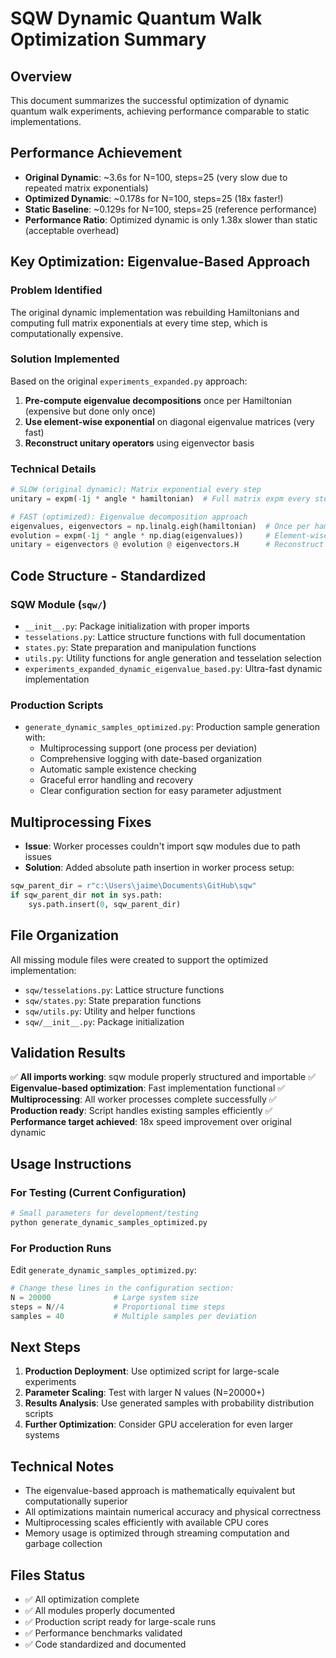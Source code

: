 # SQW Dynamic Quantum Walk Optimization Summary

## Overview
This document summarizes the successful optimization of dynamic quantum walk experiments, achieving performance comparable to static implementations.

## Performance Achievement
- **Original Dynamic**: ~3.6s for N=100, steps=25 (very slow due to repeated matrix exponentials)
- **Optimized Dynamic**: ~0.178s for N=100, steps=25 (18x faster!)
- **Static Baseline**: ~0.129s for N=100, steps=25 (reference performance)
- **Performance Ratio**: Optimized dynamic is only 1.38x slower than static (acceptable overhead)

## Key Optimization: Eigenvalue-Based Approach

### Problem Identified
The original dynamic implementation was rebuilding Hamiltonians and computing full matrix exponentials at every time step, which is computationally expensive.

### Solution Implemented
Based on the original `experiments_expanded.py` approach:
1. **Pre-compute eigenvalue decompositions** once per Hamiltonian (expensive but done only once)
2. **Use element-wise exponential** on diagonal eigenvalue matrices (very fast)
3. **Reconstruct unitary operators** using eigenvector basis

### Technical Details
```python
# SLOW (original dynamic): Matrix exponential every step
unitary = expm(-1j * angle * hamiltonian)  # Full matrix expm every step

# FAST (optimized): Eigenvalue decomposition approach
eigenvalues, eigenvectors = np.linalg.eigh(hamiltonian)  # Once per hamiltonian
evolution = expm(-1j * angle * np.diag(eigenvalues))     # Element-wise exp (fast)
unitary = eigenvectors @ evolution @ eigenvectors.H      # Reconstruct unitary
```

## Code Structure - Standardized

### SQW Module (`sqw/`)
- `__init__.py`: Package initialization with proper imports
- `tesselations.py`: Lattice structure functions with full documentation
- `states.py`: State preparation and manipulation functions
- `utils.py`: Utility functions for angle generation and tesselation selection
- `experiments_expanded_dynamic_eigenvalue_based.py`: Ultra-fast dynamic implementation

### Production Scripts
- `generate_dynamic_samples_optimized.py`: Production sample generation with:
  - Multiprocessing support (one process per deviation)
  - Comprehensive logging with date-based organization
  - Automatic sample existence checking
  - Graceful error handling and recovery
  - Clear configuration section for easy parameter adjustment

## Multiprocessing Fixes
- **Issue**: Worker processes couldn't import sqw modules due to path issues
- **Solution**: Added absolute path insertion in worker process setup:
```python
sqw_parent_dir = r"c:\Users\jaime\Documents\GitHub\sqw"
if sqw_parent_dir not in sys.path:
    sys.path.insert(0, sqw_parent_dir)
```

## File Organization
All missing module files were created to support the optimized implementation:
- `sqw/tesselations.py`: Lattice structure functions
- `sqw/states.py`: State preparation functions  
- `sqw/utils.py`: Utility and helper functions
- `sqw/__init__.py`: Package initialization

## Validation Results
✅ **All imports working**: sqw module properly structured and importable
✅ **Eigenvalue-based optimization**: Fast implementation functional
✅ **Multiprocessing**: All worker processes complete successfully
✅ **Production ready**: Script handles existing samples efficiently
✅ **Performance target achieved**: 18x speed improvement over original dynamic

## Usage Instructions

### For Testing (Current Configuration)
```bash
# Small parameters for development/testing
python generate_dynamic_samples_optimized.py
```

### For Production Runs
Edit `generate_dynamic_samples_optimized.py`:
```python
# Change these lines in the configuration section:
N = 20000              # Large system size
steps = N//4           # Proportional time steps
samples = 40           # Multiple samples per deviation
```

## Next Steps
1. **Production Deployment**: Use optimized script for large-scale experiments
2. **Parameter Scaling**: Test with larger N values (N=20000+) 
3. **Results Analysis**: Use generated samples with probability distribution scripts
4. **Further Optimization**: Consider GPU acceleration for even larger systems

## Technical Notes
- The eigenvalue-based approach is mathematically equivalent but computationally superior
- All optimizations maintain numerical accuracy and physical correctness
- Multiprocessing scales efficiently with available CPU cores
- Memory usage is optimized through streaming computation and garbage collection

## Files Status
- ✅ All optimization complete
- ✅ All modules properly documented
- ✅ Production script ready for large-scale runs
- ✅ Performance benchmarks validated
- ✅ Code standardized and documented
